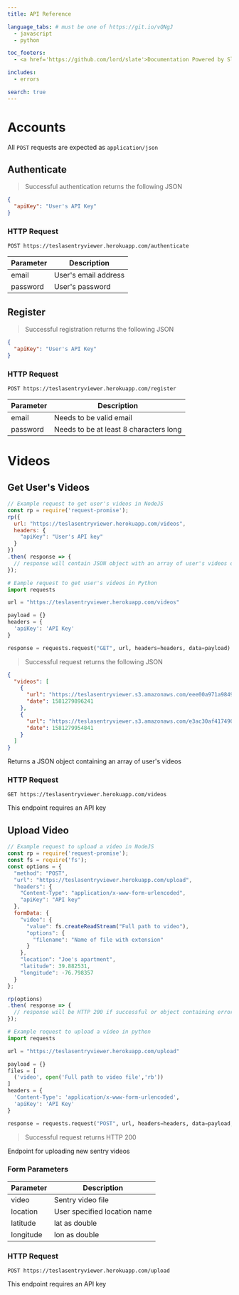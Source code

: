 ```yaml
---
title: API Reference

language_tabs: # must be one of https://git.io/vQNgJ
  - javascript
  - python

toc_footers:
  - <a href='https://github.com/lord/slate'>Documentation Powered by Slate</a>

includes:
  - errors

search: true
---
```


# Accounts

All `POST` requests are expected as `application/json` 

## Authenticate

> Successful authentication returns the following JSON

```json
{
  "apiKey": "User's API Key"
}
```

### HTTP Request

`POST https://teslasentryviewer.herokuapp.com/authenticate`

Parameter | Description
--------- | -----------
email | User's email address
password | User's password

## Register

> Successful registration returns the following JSON

```json
{
  "apiKey": "User's API Key"
}
```

### HTTP Request

`POST https://teslasentryviewer.herokuapp.com/register`

Parameter | Description
--------- | -----------
email | Needs to be valid email
password | Needs to be at least 8 characters long


# Videos

## Get User's Videos

```javascript
// Example request to get user's videos in NodeJS
const rp = require('request-promise');
rp({
  url: "https://teslasentryviewer.herokuapp.com/videos",
  headers: {
    "apiKey": "User's API key"
  }
})
.then( response => {
  // response will contain JSON object with an array of user's videos or error message
});
```
```python
# Eample request to get user's videos in Python
import requests

url = "https://teslasentryviewer.herokuapp.com/videos"

payload = {}
headers = {
  'apiKey': 'API Key'
}

response = requests.request("GET", url, headers=headers, data=payload)
```

> Successful request returns the following JSON

```json
{
  "videos": [
    {
      "url": "https://teslasentryviewer.s3.amazonaws.com/eee00a971a984930cb1e7babb1d04bff.mp4?AWSAccessKeyId=AKIAI3FAKMJFM54SABTQ&Expires=1581280948&Signature=mplV0zNG2b9EfGir4HqOjdMDD4I%3D",
      "date": 1581279896241
    },
    {
      "url": "https://teslasentryviewer.s3.amazonaws.com/e3ac30af41749097b1c85c90caae3304.mp4?AWSAccessKeyId=AKIAI3FAKMJFM54SABTQ&Expires=1581280948&Signature=ADXFXdbATP%2B1uA9iI7H9H9Rpptc%3D",
      "date": 1581279954841
    }
  ]
}
```

Returns a JSON object containing an array of user's videos

### HTTP Request

`GET https://teslasentryviewer.herokuapp.com/videos`

<aside class="notice">
This endpoint requires an API key
</aside>

## Upload Video

```javascript
// Example request to upload a video in NodeJS
const rp = require('request-promise');
const fs = require('fs');
const options = {
  "method": "POST",
  "url": "https://teslasentryviewer.herokuapp.com/upload",
  "headers": {
    "Content-Type": "application/x-www-form-urlencoded",
    "apiKey": "API key"
  },
  formData: {
    "video": {
      "value": fs.createReadStream("Full path to video"),
      "options": {
        "filename": "Name of file with extension"
      }
    },
    "location": "Joe's apartment",
    "latitude": 39.882531,
    "longitude": -76.798357
  }
};

rp(options)
.then( response => {
  // response will be HTTP 200 if successful or object containing error message
});
```
```python
# Example request to upload a video in python
import requests

url = "https://teslasentryviewer.herokuapp.com/upload"

payload = {}
files = [
  ('video', open('Full path to video file','rb'))
]
headers = {
  'Content-Type': 'application/x-www-form-urlencoded',
  'apiKey': 'API Key'
}

response = requests.request("POST", url, headers=headers, data=payload, files=files)
```

> Successful request returns HTTP 200

Endpoint for uploading new sentry videos 

### Form Parameters
Parameter | Description
--------- | ----------- 
video | Sentry video file
location | User specified location name 
latitude | lat as double
longitude | lon as double

### HTTP Request

`POST https://teslasentryviewer.herokuapp.com/upload`

<aside class="notice">
This endpoint requires an API key
</aside>